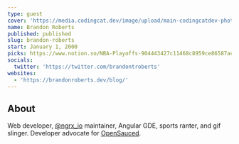 ```yaml
---
type: guest
cover: 'https://media.codingcat.dev/image/upload/main-codingcatdev-photo/podcast-guest/brandontroberts'
name: Brandon Roberts
published: published
slug: brandon-roberts
start: January 1, 2000
picks: https://www.notion.so/NBA-Playoffs-904443427c11468c8959ce86587ac284
socials:
  twitter: 'https://twitter.com/brandontroberts'
websites:
  - 'https://brandonroberts.dev/blog/'
---
```


## About

Web developer, [@ngrx_io](https://twitter.com/ngrx_io) maintainer, Angular GDE, sports ranter, and gif slinger. Developer advocate for [OpenSauced](https://opensauced.pizza/).
